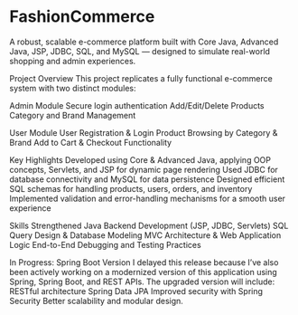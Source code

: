 # FashionCommerce
A robust, scalable e-commerce platform built with Core Java, Advanced Java, JSP, JDBC, SQL, and MySQL — designed
to simulate real-world shopping and admin experiences.

Project Overview
This project replicates a fully functional e-commerce system with two distinct modules:

Admin Module
Secure login authentication
Add/Edit/Delete Products
Category and Brand Management

User Module
User Registration & Login
Product Browsing by Category & Brand
Add to Cart & Checkout Functionality

Key Highlights
Developed using Core & Advanced Java, applying OOP concepts, Servlets, and JSP for dynamic page rendering
Used JDBC for database connectivity and MySQL for data persistence
Designed efficient SQL schemas for handling products, users, orders, and inventory
Implemented validation and error-handling mechanisms for a smooth user experience

Skills Strengthened
Java Backend Development (JSP, JDBC, Servlets)
SQL Query Design & Database Modeling
MVC Architecture & Web Application Logic
End-to-End Debugging and Testing Practices

In Progress: Spring Boot Version
I delayed this release because I’ve also been actively working on a modernized version of this application using Spring, 
Spring Boot, and REST APIs. The upgraded version will include:
RESTful architecture
Spring Data JPA
Improved security with Spring Security
Better scalability and modular design.
